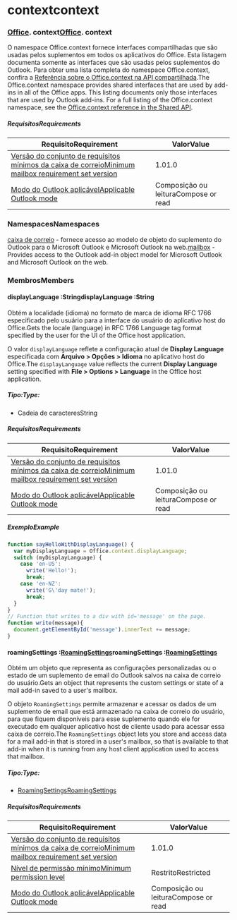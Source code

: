 
# <a name="context"></a><span data-ttu-id="2f313-101">context</span><span class="sxs-lookup"><span data-stu-id="2f313-101">context</span></span>

### <span data-ttu-id="2f313-p101">[Office](Office.md). context</span><span class="sxs-lookup"><span data-stu-id="2f313-p101">[Office](Office.md). context</span></span>

<span data-ttu-id="2f313-p102">O namespace Office.context fornece interfaces compartilhadas que são usadas pelos suplementos em todos os aplicativos do Office. Esta listagem documenta somente as interfaces que são usadas pelos suplementos do Outlook. Para obter uma lista completa do namespace Office.context, confira a [Referência sobre o Office.context na API compartilhada](/javascript/api/office/office.context).</span><span class="sxs-lookup"><span data-stu-id="2f313-p102">The Office.context namespace provides shared interfaces that are used by add-ins in all of the Office apps. This listing documents only those interfaces that are used by Outlook add-ins. For a full listing of the Office.context namespace, see the [Office.context reference in the Shared API](/javascript/api/office/office.context).</span></span>


##### <a name="requirements"></a><span data-ttu-id="2f313-106">Requisitos</span><span class="sxs-lookup"><span data-stu-id="2f313-106">Requirements</span></span>

|<span data-ttu-id="2f313-107">Requisito</span><span class="sxs-lookup"><span data-stu-id="2f313-107">Requirement</span></span>| <span data-ttu-id="2f313-108">Valor</span><span class="sxs-lookup"><span data-stu-id="2f313-108">Value</span></span>|
|---|---|
|[<span data-ttu-id="2f313-109">Versão do conjunto de requisitos mínimos da caixa de correio</span><span class="sxs-lookup"><span data-stu-id="2f313-109">Minimum mailbox requirement set version</span></span>](/javascript/office/requirement-sets/outlook-api-requirement-sets)| <span data-ttu-id="2f313-110">1.0</span><span class="sxs-lookup"><span data-stu-id="2f313-110">1.0</span></span>|
|[<span data-ttu-id="2f313-111">Modo do Outlook aplicável</span><span class="sxs-lookup"><span data-stu-id="2f313-111">Applicable Outlook mode</span></span>](https://docs.microsoft.com/outlook/add-ins/#extension-points)| <span data-ttu-id="2f313-112">Composição ou leitura</span><span class="sxs-lookup"><span data-stu-id="2f313-112">Compose or read</span></span>|

### <a name="namespaces"></a><span data-ttu-id="2f313-113">Namespaces</span><span class="sxs-lookup"><span data-stu-id="2f313-113">Namespaces</span></span>

<span data-ttu-id="2f313-114">[caixa de correio](office.context.mailbox.md) - fornece acesso ao modelo de objeto do suplemento do Outlook para o Microsoft Outlook e Microsoft Outlook na web.</span><span class="sxs-lookup"><span data-stu-id="2f313-114">[mailbox](office.context.mailbox.md) - Provides access to the Outlook add-in object model for Microsoft Outlook and Microsoft Outlook on the web.</span></span>

### <a name="members"></a><span data-ttu-id="2f313-115">Membros</span><span class="sxs-lookup"><span data-stu-id="2f313-115">Members</span></span>

####  <a name="displaylanguage-string"></a><span data-ttu-id="2f313-116">displayLanguage :String</span><span class="sxs-lookup"><span data-stu-id="2f313-116">displayLanguage :String</span></span>

<span data-ttu-id="2f313-117">Obtém a localidade (idioma) no formato de marca de idioma RFC 1766 especificado pelo usuário para a interface do usuário do aplicativo host do Office.</span><span class="sxs-lookup"><span data-stu-id="2f313-117">Gets the locale (language) in RFC 1766 Language tag format specified by the user for the UI of the Office host application.</span></span>

<span data-ttu-id="2f313-118">O valor `displayLanguage` reflete a configuração atual de **Display Language** especificada com **Arquivo > Opções > Idioma** no aplicativo host do Office.</span><span class="sxs-lookup"><span data-stu-id="2f313-118">The `displayLanguage` value reflects the current **Display Language** setting specified with **File > Options > Language** in the Office host application.</span></span>

##### <a name="type"></a><span data-ttu-id="2f313-119">Tipo:</span><span class="sxs-lookup"><span data-stu-id="2f313-119">Type:</span></span>

*   <span data-ttu-id="2f313-120">Cadeia de caracteres</span><span class="sxs-lookup"><span data-stu-id="2f313-120">String</span></span>

##### <a name="requirements"></a><span data-ttu-id="2f313-121">Requisitos</span><span class="sxs-lookup"><span data-stu-id="2f313-121">Requirements</span></span>

|<span data-ttu-id="2f313-122">Requisito</span><span class="sxs-lookup"><span data-stu-id="2f313-122">Requirement</span></span>| <span data-ttu-id="2f313-123">Valor</span><span class="sxs-lookup"><span data-stu-id="2f313-123">Value</span></span>|
|---|---|
|[<span data-ttu-id="2f313-124">Versão do conjunto de requisitos mínimos da caixa de correio</span><span class="sxs-lookup"><span data-stu-id="2f313-124">Minimum mailbox requirement set version</span></span>](/javascript/office/requirement-sets/outlook-api-requirement-sets)| <span data-ttu-id="2f313-125">1.0</span><span class="sxs-lookup"><span data-stu-id="2f313-125">1.0</span></span>|
|[<span data-ttu-id="2f313-126">Modo do Outlook aplicável</span><span class="sxs-lookup"><span data-stu-id="2f313-126">Applicable Outlook mode</span></span>](https://docs.microsoft.com/outlook/add-ins/#extension-points)| <span data-ttu-id="2f313-127">Composição ou leitura</span><span class="sxs-lookup"><span data-stu-id="2f313-127">Compose or read</span></span>|

##### <a name="example"></a><span data-ttu-id="2f313-128">Exemplo</span><span class="sxs-lookup"><span data-stu-id="2f313-128">Example</span></span>

```js
function sayHelloWithDisplayLanguage() {
  var myDisplayLanguage = Office.context.displayLanguage;
  switch (myDisplayLanguage) {
    case 'en-US':
      write('Hello!');
      break;
    case 'en-NZ':
      write('G\'day mate!');
      break;
  }
}
// Function that writes to a div with id='message' on the page.
function write(message){
  document.getElementById('message').innerText += message;
}
```

####  <a name="roamingsettings-roamingsettingsjavascriptapioutlook12officeroamingsettings"></a><span data-ttu-id="2f313-129">roamingSettings :[RoamingSettings](/javascript/api/outlook_1_2/office.RoamingSettings)</span><span class="sxs-lookup"><span data-stu-id="2f313-129">roamingSettings :[RoamingSettings](/javascript/api/outlook_1_2/office.RoamingSettings)</span></span>

<span data-ttu-id="2f313-130">Obtém um objeto que representa as configurações personalizadas ou o estado de um suplemento de email do Outlook salvos na caixa de correio do usuário.</span><span class="sxs-lookup"><span data-stu-id="2f313-130">Gets an object that represents the custom settings or state of a mail add-in saved to a user's mailbox.</span></span>

<span data-ttu-id="2f313-131">O objeto `RoamingSettings` permite armazenar e acessar os dados de um suplemento de email que está armazenado na caixa de correio do usuário, para que fiquem disponíveis para esse suplemento quando ele for executado em qualquer aplicativo host de cliente usado para acessar essa caixa de correio.</span><span class="sxs-lookup"><span data-stu-id="2f313-131">The `RoamingSettings` object lets you store and access data for a mail add-in that is stored in a user's mailbox, so that is available to that add-in when it is running from any host client application used to access that mailbox.</span></span>

##### <a name="type"></a><span data-ttu-id="2f313-132">Tipo:</span><span class="sxs-lookup"><span data-stu-id="2f313-132">Type:</span></span>

*   [<span data-ttu-id="2f313-133">RoamingSettings</span><span class="sxs-lookup"><span data-stu-id="2f313-133">RoamingSettings</span></span>](/javascript/api/outlook_1_2/office.RoamingSettings)

##### <a name="requirements"></a><span data-ttu-id="2f313-134">Requisitos</span><span class="sxs-lookup"><span data-stu-id="2f313-134">Requirements</span></span>

|<span data-ttu-id="2f313-135">Requisito</span><span class="sxs-lookup"><span data-stu-id="2f313-135">Requirement</span></span>| <span data-ttu-id="2f313-136">Valor</span><span class="sxs-lookup"><span data-stu-id="2f313-136">Value</span></span>|
|---|---|
|[<span data-ttu-id="2f313-137">Versão do conjunto de requisitos mínimos da caixa de correio</span><span class="sxs-lookup"><span data-stu-id="2f313-137">Minimum mailbox requirement set version</span></span>](/javascript/office/requirement-sets/outlook-api-requirement-sets)| <span data-ttu-id="2f313-138">1.0</span><span class="sxs-lookup"><span data-stu-id="2f313-138">1.0</span></span>|
|[<span data-ttu-id="2f313-139">Nível de permissão mínimo</span><span class="sxs-lookup"><span data-stu-id="2f313-139">Minimum permission level</span></span>](https://docs.microsoft.com/outlook/add-ins/understanding-outlook-add-in-permissions)| <span data-ttu-id="2f313-140">Restrito</span><span class="sxs-lookup"><span data-stu-id="2f313-140">Restricted</span></span>|
|[<span data-ttu-id="2f313-141">Modo do Outlook aplicável</span><span class="sxs-lookup"><span data-stu-id="2f313-141">Applicable Outlook mode</span></span>](https://docs.microsoft.com/outlook/add-ins/#extension-points)| <span data-ttu-id="2f313-142">Composição ou leitura</span><span class="sxs-lookup"><span data-stu-id="2f313-142">Compose or read</span></span>|